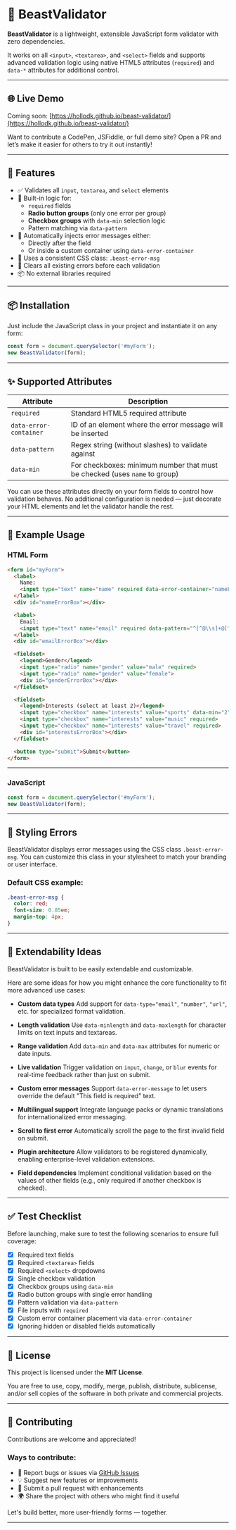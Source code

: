 # 🧠 BeastValidator

**BeastValidator** is a lightweight, extensible JavaScript form validator with zero dependencies.

It works on all `<input>`, `<textarea>`, and `<select>` fields and supports advanced validation logic using native HTML5 attributes (`required`) and `data-*` attributes for additional control.

---

## 🌐 Live Demo

Coming soon: [https://hollodk.github.io/beast-validator/](https://hollodk.github.io/beast-validator/)

Want to contribute a CodePen, JSFiddle, or full demo site? Open a PR and let’s make it easier for others to try it out instantly!

---

## 🚀 Features

- ✅ Validates all `input`, `textarea`, and `select` elements
- 📌 Built-in logic for:
  - `required` fields
  - **Radio button groups** (only one error per group)
  - **Checkbox groups** with `data-min` selection logic
  - Pattern matching via `data-pattern`
- 🧠 Automatically injects error messages either:
  - Directly after the field
  - Or inside a custom container using `data-error-container`
- 🎨 Uses a consistent CSS class: `.beast-error-msg`
- 🔁 Clears all existing errors before each validation
- 📦 No external libraries required

---

## 📦 Installation

Just include the JavaScript class in your project and instantiate it on any form:

```js
const form = document.querySelector('#myForm');
new BeastValidator(form);
```

---

## ✨ Supported Attributes

| Attribute               | Description                                                                 |
|-------------------------|-----------------------------------------------------------------------------|
| `required`              | Standard HTML5 required attribute                                           |
| `data-error-container`  | ID of an element where the error message will be inserted                  |
| `data-pattern`          | Regex string (without slashes) to validate against                         |
| `data-min`              | For checkboxes: minimum number that must be checked (uses `name` to group) |

You can use these attributes directly on your form fields to control how validation behaves. No additional configuration is needed — just decorate your HTML elements and let the validator handle the rest.

---

## 🧪 Example Usage

### HTML Form

```html
<form id="myForm">
  <label>
    Name:
    <input type="text" name="name" required data-error-container="nameErrorBox">
  </label>
  <div id="nameErrorBox"></div>

  <label>
    Email:
    <input type="text" name="email" required data-pattern="^[^@\\s]+@[^@\\s]+\\.[^@\\s]+$" data-error-container="emailErrorBox">
  </label>
  <div id="emailErrorBox"></div>

  <fieldset>
    <legend>Gender</legend>
    <input type="radio" name="gender" value="male" required>
    <input type="radio" name="gender" value="female">
    <div id="genderErrorBox"></div>
  </fieldset>

  <fieldset>
    <legend>Interests (select at least 2)</legend>
    <input type="checkbox" name="interests" value="sports" data-min="2" required>
    <input type="checkbox" name="interests" value="music" required>
    <input type="checkbox" name="interests" value="travel" required>
    <div id="interestsErrorBox"></div>
  </fieldset>

  <button type="submit">Submit</button>
</form>
```

---

### JavaScript

```js
const form = document.querySelector('#myForm');
new BeastValidator(form);
```

---

## 🎨 Styling Errors

BeastValidator displays error messages using the CSS class `.beast-error-msg`. You can customize this class in your stylesheet to match your branding or user interface.

### Default CSS example:

```css
.beast-error-msg {
  color: red;
  font-size: 0.85em;
  margin-top: 4px;
}
```

---

## 🔧 Extendability Ideas

BeastValidator is built to be easily extendable and customizable.

Here are some ideas for how you might enhance the core functionality to fit more advanced use cases:

- **Custom data types**
  Add support for `data-type="email"`, `"number"`, `"url"`, etc. for specialized format validation.

- **Length validation**
  Use `data-minlength` and `data-maxlength` for character limits on text inputs and textareas.

- **Range validation**
  Add `data-min` and `data-max` attributes for numeric or date inputs.

- **Live validation**
  Trigger validation on `input`, `change`, or `blur` events for real-time feedback rather than just on submit.

- **Custom error messages**
  Support `data-error-message` to let users override the default "This field is required" text.

- **Multilingual support**
  Integrate language packs or dynamic translations for internationalized error messaging.

- **Scroll to first error**
  Automatically scroll the page to the first invalid field on submit.

- **Plugin architecture**
  Allow validators to be registered dynamically, enabling enterprise-level validation extensions.

- **Field dependencies**
  Implement conditional validation based on the values of other fields (e.g., only required if another checkbox is checked).

---

## ✅ Test Checklist

Before launching, make sure to test the following scenarios to ensure full coverage:

- [x] Required text fields
- [x] Required `<textarea>` fields
- [x] Required `<select>` dropdowns
- [x] Single checkbox validation
- [x] Checkbox groups using `data-min`
- [x] Radio button groups with single error handling
- [x] Pattern validation via `data-pattern`
- [x] File inputs with `required`
- [x] Custom error container placement via `data-error-container`
- [x] Ignoring hidden or disabled fields automatically

---

## 📄 License

This project is licensed under the **MIT License**.

You are free to use, copy, modify, merge, publish, distribute, sublicense, and/or sell copies of the software in both private and commercial projects.

---

## 🙌 Contributing

Contributions are welcome and appreciated!

### Ways to contribute:

- 🐞 Report bugs or issues via [GitHub Issues](https://github.com/hollodk/beast-validator/issues)
- 💡 Suggest new features or improvements
- 🤝 Submit a pull request with enhancements
- 🌍 Share the project with others who might find it useful

Let's build better, more user-friendly forms — together.

---

